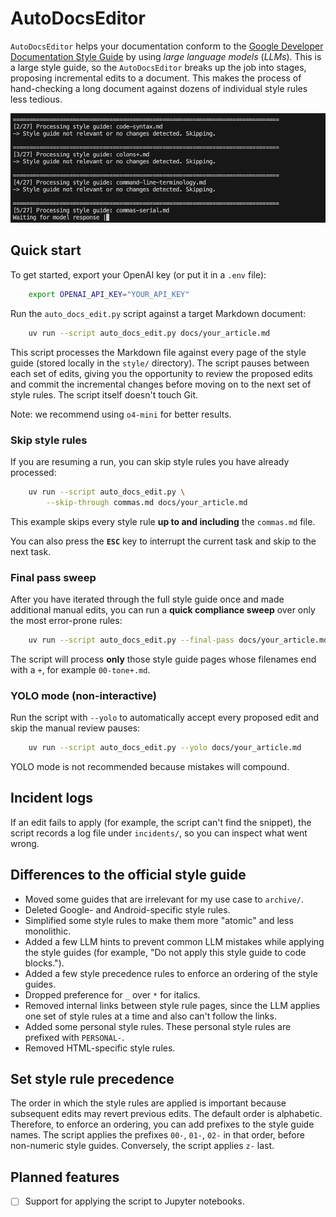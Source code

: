 # AutoDocsEditor

`AutoDocsEditor` helps your documentation conform to the [Google Developer Documentation Style Guide](https://developers.google.com/style) by using *large language models* (*LLMs*). This is a large style guide, so the `AutoDocsEditor` breaks up the job into stages, proposing incremental edits to a document. This makes the process of hand-checking a long document against dozens of individual style rules less tedious.

![Screenshot of AutoDocsEditor in action](assets/screenshot.png)


## Quick start

To get started, export your OpenAI key (or put it in a `.env` file):

```bash
    export OPENAI_API_KEY="YOUR_API_KEY"
```

Run the `auto_docs_edit.py` script against a target Markdown document:

```bash
    uv run --script auto_docs_edit.py docs/your_article.md
```

This script processes the Markdown file against every page of the style guide (stored locally in the `style/` directory). The script pauses between each set of edits, giving you the opportunity to review the proposed edits and commit the incremental changes before moving on to the next set of style rules. The script itself doesn't touch Git.

Note: we recommend using `o4-mini` for better results.

### Skip style rules

If you are resuming a run, you can skip style rules you have already processed:

```bash
    uv run --script auto_docs_edit.py \
        --skip-through commas.md docs/your_article.md
```

This example skips every style rule **up to and including** the `commas.md` file.

You can also press the **`ESC`** key to interrupt the current task and skip to the next task.

### Final pass sweep

After you have iterated through the full style guide once and made additional manual edits, you can run a **quick compliance sweep** over only the most error-prone rules:

```bash
    uv run --script auto_docs_edit.py --final-pass docs/your_article.md
```

The script will process **only** those style guide pages whose filenames end with a `+`, for example `00-tone+.md`.

### YOLO mode (non-interactive)

Run the script with `--yolo` to automatically accept every proposed edit and skip the manual review pauses:

```bash
    uv run --script auto_docs_edit.py --yolo docs/your_article.md
```

YOLO mode is not recommended because mistakes will compound.

## Incident logs

If an edit fails to apply (for example, the script can't find the snippet), the script records a log file under `incidents/`, so you can inspect what went wrong.

## Differences to the official style guide

- Moved some guides that are irrelevant for my use case to `archive/`.
- Deleted Google- and Android-specific style rules.
- Simplified some style rules to make them more "atomic" and less monolithic.
- Added a few LLM hints to prevent common LLM mistakes while applying the style guides (for example, "Do not apply this style guide to code blocks.").
- Added a few style precedence rules to enforce an ordering of the style guides.
- Dropped preference for `_` over `*` for italics.
- Removed internal links between style rule pages, since the LLM applies one set of style rules at a time and also can't follow the links.
- Added some personal style rules. These personal style rules are prefixed with `PERSONAL-`.
- Removed HTML-specific style rules.

## Set style rule precedence

The order in which the style rules are applied is important because subsequent edits may revert previous edits. The default order is alphabetic. Therefore, to enforce an ordering, you can add prefixes to the style guide names. The script applies the prefixes `00-`, `01-`, `02-` in that order, before non-numeric style guides. Conversely, the script applies `z-` last.

## Planned features

- [ ] Support for applying the script to Jupyter notebooks.
